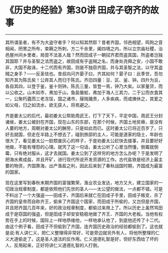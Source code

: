 # 《历史的经验》第30讲 田成子窃齐的故事

------

其所谓圣者，有不为大盗守者手？何以知其然耶？昔者齐国，邻邑相望，鸣狗之音相闻，罔罟之所布，束耨之所刺，方二千余里，阖四境之内，所以立宗庙社稷，治邑屋州间乡里者，局尝不法圣人哉？然而田成子一朝拭齐君而盗其国，所盗者岂独其国耶？并与圣智之法而盗之，故田成有乎盗贼之名，而身处尧舜之安，小国不敢非，大国不敌诛，十二代而有齐国，则是不独窃齐国，并与其圣智之法，以守其盗贼之身手？——反圣怯也。昔叔向问齐晏子曰，齐其如何？晏子曰：此季世，吾勿知齐其为陈氏矣！公弃其人而归于陈氏。齐旧四量：豆、区、釜、钟。四升为豆，各自其四，以登于釜，釜十则钟。陈氏三量，皆登一焉，钟乃大矣。以家量贷，而以公收之。山木如市，弗加于山，鱼盐蜃蛤，弗加于海人三其力，二于公而衣食其一，公聚朽蠹而三老冻馁，国之诸市，屦贱踊贵，人多疾病，而或燠休之，其爱之如父母，归之如流水，欲无获人，将焉避之。

齐是姜太公的后代，最初姜太公帮助周武王，打下了天下，平定中国，周武王分封诸侯，姜太公被封在齐国，现在山东的东部，在那个时候，齐国土地贫瘠，是没有人要的地方，周朝对姜太公的酬劳，只是如此而已。这时姜太公已将近百岁了，只好去就国，但走在半路上不想去了，碰到旅邸的主人，可能是道家的隐士，年龄也很大了，看见姜太公一脸颓废灰心的样子，于是劝姜太公赶快去接事，并且要好好地做，不能有埋怨的心理。就凭了这一句话，姜太公听了心里当然懂，倒霉就倒霉，只有绝对服从，这才去就国。姜太公到了这样穷的地方怎么办呢？于是发明了把海水煮成盐，并且开矿，进行现代所说开发资源的工作。古代盐铁是经济上最主要的物资，齐国靠海，出产渔盐之利，因此后来到了春秋战国时期，齐国成为最富的国家。

现在这里写到春秋末期齐国的富强繁荣，渔业农业发达，地方又大，建立国家的一切政治规章制度，都是依照他们先世的圣人——太公望的做法，一点都不错。可是不料出了一个大强盗——田成子，齐国后来就亡在田成子手里，田成子叛变，杀了齐国的皇帝而自称齐王，偷来了齐国这个国家，而田成于所偷的，又岂但是齐国，并且把齐国几百年来，好的政治规章制度，都偷过来用上了。所以历史上虽然骂田成于是窃国的强盗，但是田成子却安安稳稳地做了齐王、齐国的大老板。当他有权势在手上的时候，国际上一样地恭维他，一样地承认他了，到底他还传了十二代。由这个例子看，田成子不但偷到了齐国，连齐国历史政治的经验都偷到了。这也就是说:有人讲仁义，把仁义整理得非常好，可是旁边就另外有人，将他所整理的仁义大道偷走了。这是圣人道法的反作用。仁义道德礼智是好，但好东西给了坏的人，反用起来，正好将讲仁义道德礼智的人打倒。